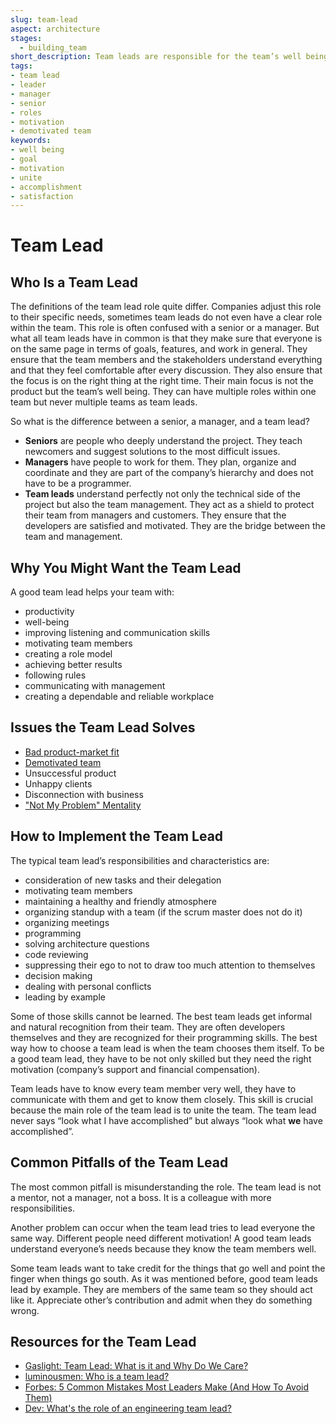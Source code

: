```yaml
---
slug: team-lead
aspect: architecture
stages:
  - building_team
short_description: Team leads are responsible for the team’s well being. They protect their team from managers and stakeholders. They ensure that the team and stakeholders are on the same page.
tags:
- team lead
- leader
- manager
- senior
- roles
- motivation
- demotivated team
keywords:
- well being
- goal
- motivation
- unite
- accomplishment
- satisfaction
---
```


# Team Lead

## Who Is a Team Lead

The definitions of the team lead role quite differ. Companies adjust this role to their specific needs, sometimes team leads do not even have a clear role within the team. This role is often confused with a senior or a manager. But what all team leads have in common is that they make sure that everyone is on the same page in terms of goals, features, and work in general. They ensure that the team members and the stakeholders understand everything and that they feel comfortable after every discussion. They also ensure that the focus is on the right thing at the right time. Their main focus is not the product but the team’s well being. They can have multiple roles within one team but never multiple teams as team leads.

So what is the difference between a senior, a manager, and a team lead?
- **Seniors** are people who deeply understand the project. They teach newcomers and suggest solutions to the most difficult issues.
- **Managers** have people to work for them. They plan, organize and coordinate and they are part of the company’s hierarchy and does not have to be a programmer.
- **Team leads** understand perfectly not only the technical side of the project but also the team management. They act as a shield to protect their team from managers and customers. They ensure that the developers are satisfied and motivated. They are the bridge between the team and management.

## Why You Might Want the Team Lead

A good team lead helps your team with:

- productivity
- well-being
- improving listening and communication skills
- motivating team members
- creating a role model
- achieving better results
- following rules
- communicating with management
- creating a dependable and reliable workplace

## Issues the Team Lead Solves

- [Bad product-market fit](/issues/bad-product-market-fit)
- [Demotivated team](/issues/demotivated-team)
- Unsuccessful product
- Unhappy clients
- Disconnection with business
- ["Not My Problem" Mentality](issues/not-my-problem-mentality)

## How to Implement the Team Lead

The typical team lead’s responsibilities and characteristics are:

- consideration of new tasks and their delegation
- motivating team members
- maintaining a healthy and friendly atmosphere
- organizing standup with a team (if the scrum master does not do it)
- organizing meetings
- programming
- solving architecture questions
- code reviewing
- suppressing their ego to not to draw too much attention to themselves
- decision making
- dealing with personal conflicts
- leading by example

Some of those skills cannot be learned. The best team leads get informal and natural recognition from their team. They are often developers themselves and they are recognized for their programming skills. The best way how to choose a team lead is when the team chooses them itself. To be a good team lead, they have to be not only skilled but they need the right motivation (company’s support and financial compensation).

Team leads have to know every team member very well, they have to communicate with them and get to know them closely. This skill is crucial because the main role of the team lead is to unite the team. The team lead never says “look what I have accomplished” but always “look what **we** have accomplished”.

## Common Pitfalls of the Team Lead

The most common pitfall is misunderstanding the role. The team lead is not a mentor, not a manager, not a boss. It is a colleague with more responsibilities.

Another problem can occur when the team lead tries to lead everyone the same way. Different people need different motivation! A good team leads understand everyone’s needs because they know the team members well.

Some team leads want to take credit for the things that go well and point the finger when things go south. As it was mentioned before, good team leads lead by example. They are members of the same team so they should act like it. Appreciate other’s contribution and admit when they do something wrong.

## Resources for the Team Lead

- [Gaslight: Team Lead: What is it and Why Do We Care?](https://teamgaslight.com/blog/team-lead-what-is-it-and-why-do-we-care)
- [luminousmen: Who is a team lead?](https://luminousmen.com/post/who-is-a-team-lead)
- [Forbes: 5 Common Mistakes Most Leaders Make (And How To Avoid Them)](https://www.forbes.com/sites/deeppatel/2017/11/21/5-common-mistakes-most-leaders-make-and-how-to-avoid-them/#16299f57242d)
- [Dev: What's the role of an engineering team lead?](https://dev.to/pawel_ledwon/whats-the-role-of-an-engineering-team-lead--47hc)
